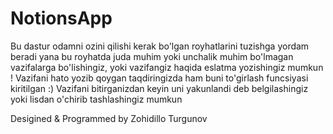 # NotionsApp

Bu dastur odamni ozini qilishi  kerak bo'lgan royhatlarini tuzishga yordam beradi 
yana bu royhatda juda muhim yoki unchalik muhim bo'lmagan vazifalarga bo'lishingiz,
yoki vazifangiz haqida eslatma yozishingiz mumkun ! 
Vazifani hato yozib qoygan taqdiringizda ham buni to'girlash funcsiyasi kiritilgan :)
Vazifani bitirganizdan keyin uni yakunlandi deb belgilashingiz yoki lisdan o'chirib tashlashingiz mumkun 




Desigined & Programmed by Zohidillo Turgunov
